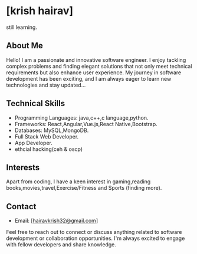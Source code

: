  # [krish hairav]

 still learning.
 
## About Me

Hello! I am a passionate and innovative software engineer. I enjoy tackling complex problems and finding elegant solutions that not only meet technical requirements but also enhance user experience. My journey in software development has been exciting, and I am always eager to learn new technologies and stay updated...

## Technical Skills

- Programming Languages: java,c++,c language,python.
- Frameworks: React,Angular,Vue.js,React Native,Bootstrap.
- Databases:  MySQL,MongoDB.
- Full Stack Web Developer.
- App Developer.
- ethcial hacking(ceh & oscp)

## Interests

Apart from coding, I have a keen interest in gaming,reading books,movies,travel,Exercise/Fitness and Sports (finding more).

## Contact

- Email: [hairavkrish32@gmail.com] 

Feel free to reach out to connect or discuss anything related to software development or collaboration opportunities. I'm always excited to engage with fellow developers and share knowledge.
